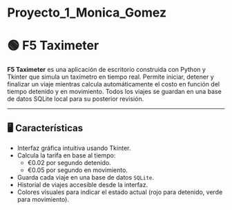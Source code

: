 # Proyecto_1_Monica_Gomez
# 🟢 F5 Taximeter

**F5 Taximeter** es una aplicación de escritorio construida con Python y Tkinter que simula un taxímetro en tiempo real. Permite iniciar, detener y finalizar un viaje mientras calcula automáticamente el costo en función del tiempo detenido y en movimiento. Todos los viajes se guardan en una base de datos SQLite local para su posterior revisión.

---

## 🖥️ Características

- Interfaz gráfica intuitiva usando Tkinter.
- Calcula la tarifa en base al tiempo:
  - €0.02 por segundo detenido.
  - €0.05 por segundo en movimiento.
- Guarda cada viaje en una base de datos `SQLite`.
- Historial de viajes accesible desde la interfaz.
- Colores visuales para indicar el estado actual (rojo para detenido, verde para movimiento).


